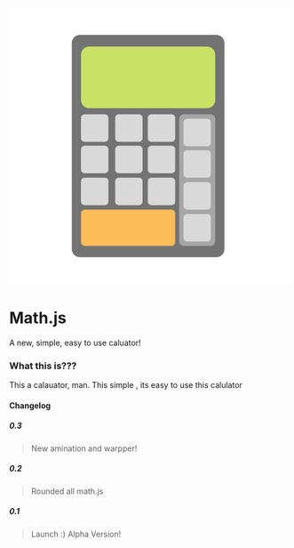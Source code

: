 ![Logo](logo.png)
# Math.js
 A new, simple, easy to use caluator!
### What this is???
 This a calauator, man. This simple , its easy to use this calulator
 #### Changelog
##### 0.3
> New amination and warpper!
##### 0.2
> Rounded all math.js
##### 0.1
 > Launch :) Alpha Version!
